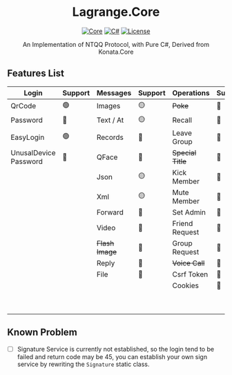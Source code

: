 <div align="center">

# Lagrange.Core

[![Core](https://img.shields.io/badge/Lagrange-Core-blue)](#)
[![C#](https://img.shields.io/badge/.NET-%207-blue)](#)
[![License](https://img.shields.io/static/v1?label=LICENSE&message=MIT&color=lightrey)](#)

An Implementation of NTQQ Protocol, with Pure C#, Derived from Konata.Core

</div>

## Features List
| Login                     | Support | Messages        | Support    | Operations          | Support   | Events                 | Support |
|---------------------------|---------|:----------------|:-----------|:--------------------|:----------|:-----------------------|:--------|
| QrCode                    | 🟢      | Images          | 🟡         | ~~Poke~~            | 🔴        | Captcha                | 🔴      |
| Password                  | 🔴      | Text / At       | 🟡         | Recall              | 🔴        | BotOnline              | 🟢      |
| EasyLogin                 | 🟢      | Records         | 🔴         | Leave Group         | 🔴        | BotOffline             | 🟢      |
| UnusalDevice<br/>Password | 🔴      | QFace           | 🔴         | ~~Special Title~~   | 🔴        | Message                | 🔴      |
|                           |         | Json            | 🟡         | Kick Member         | 🔴        | ~~Poke~~               | 🔴      |
|                           |         | Xml             | 🟡         | Mute Member         | 🔴        | MessageRecall          | 🔴      |
|                           |         | Forward         | 🔴         | Set Admin           | 🔴        | GroupMemberDecrease    | 🔴      |
|                           |         | Video           | 🔴         | Friend Request      | 🔴        | GroupMemberIncrease    | 🔴      |
|                           |         | ~~Flash Image~~ | 🔴         | Group Request       | 🔴        | GroupPromoteAdmin      | 🔴      |
|                           |         | Reply           | 🔴         | ~~Voice Call~~      | 🔴        | GroupInvite            | 🔴      |
|                           |         | File            | 🔴         | Csrf Token          | 🔴        | GroupRequestJoin       | 🔴      |
|                           |         |                 |            | Cookies             | 🔴        | FriendRequest          | 🔴      |
|                           |         |                 |            |                     |           | ~~FriendTyping~~       | 🔴      |
|                           |         |                 |            |                     |           | ~~FriendVoiceCall~~    | 🔴      |

## Known Problem
- [ ] Signature Service is currently not established, so the login tend to be failed and return code may be 45, you can establish your own sign service by rewriting the `Signature` static class.